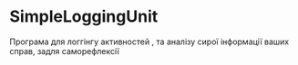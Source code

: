 # SimpleLoggingUnit
 Програма для логгінгу активностей , та аналізу сирої інформації ваших справ, задля саморефлексії
